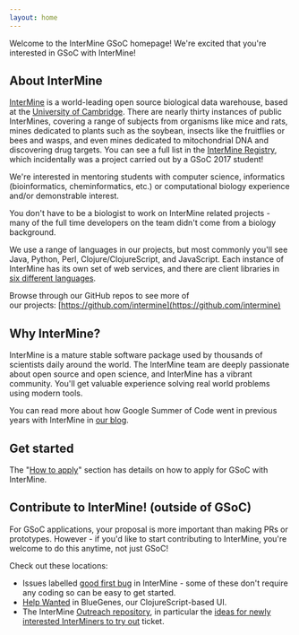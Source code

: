 ```yaml
---
layout: home
---
```


Welcome to the InterMine GSoC homepage! We're excited that you're interested in GSoC with InterMine! 

## About InterMine

[InterMine](http://intermine.org/) is a world-leading open source biological data warehouse, based at the [University of Cambridge](https://www.gen.cam.ac.uk/). There are nearly thirty instances of public InterMines, covering a range of subjects from organisms like mice and rats, mines dedicated to plants such as the soybean, insects like the fruitflies or bees and wasps, and even mines dedicated to mitochondrial DNA and discovering drug targets. You can see a full list in the [InterMine Registry](http://registry.intermine.org/), which incidentally was a project carried out by a GSoC 2017 student!

We're interested in mentoring students with computer science, informatics (bioinformatics, cheminformatics, etc.) or computational biology experience and/or demonstrable interest.

You don't have to be a biologist to work on InterMine related projects - many of the full time developers on the team didn't come from a biology background.

We use a range of languages in our projects, but most commonly you'll see Java, Python, Perl, Clojure/ClojureScript, and JavaScript. Each instance of InterMine has its own set of web services, and there are client libraries in [six different languages](http://intermine.readthedocs.io/en/latest/web-services/).

Browse through our GitHub repos to see more of our projects: [https://github.com/intermine](https://github.com/intermine)

## Why InterMine?

InterMine is a mature stable software package used by thousands of scientists daily around the world. The InterMine team are deeply passionate about open source and open science, and InterMine has a vibrant community. You'll get valuable experience solving real world problems using modern tools. 

You can read more about how Google Summer of Code went in previous years with InterMine in [our blog](https://intermineorg.wordpress.com/tag/gsoc/).

## Get started

The "[How to apply](guidance/students-applying/)" section has details on how to apply for GSoC with InterMine.

## Contribute to InterMine! (outside of GSoC)

For GSoC applications, your proposal is more important than making PRs or prototypes. However - if you'd like to start contributing to InterMine, you're welcome to do this anytime, not just GSoC! 

Check out these locations:

- Issues labelled [good first bug](https://github.com/intermine/intermine/labels/good%20first%20bug) in InterMine - some of these don't require any coding so can be easy to get started.
- [Help Wanted](https://github.com/intermine/bluegenes/labels/Help%20Wanted) in BlueGenes, our ClojureScript-based UI.
- The InterMine [Outreach repository](https://github.com/intermine/outreach/issues/), in particular the [ideas for newly interested InterMiners to try out](https://github.com/intermine/outreach/issues/12) ticket. 
